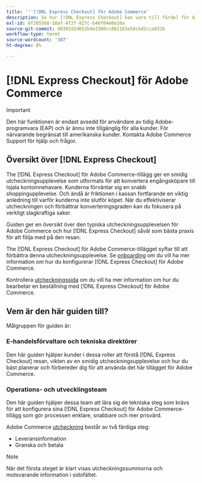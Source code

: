 ```yaml
---
title: '''[!DNL Express Checkout] för Adobe Commerce'
description: Se hur [!DNL Express Checkout] kan vara till fördel för din Adobe Commerce-instans och för hur du kan ta med och konfigurera tillägget.
exl-id: 6f205568-18af-4f2f-827c-b46f04e0a10a
source-git-commit: d8302d2d652b4e2380cc862183e58cbd2cca831b
workflow-type: tm+mt
source-wordcount: '307'
ht-degree: 0%

---
```


# [!DNL Express Checkout] för Adobe Commerce

>[!IMPORTANT]
>
> Den här funktionen är endast avsedd för användare av tidig Adobe-programvara (EAP) och är ännu inte tillgänglig för alla kunder. För närvarande begränsat till amerikanska kunder. Kontakta Adobe Commerce Support för hjälp och frågor.

## Översikt över [!DNL Express Checkout]

The [!DNL Express Checkout] för Adobe Commerce-tillägg ger en smidig utcheckningsupplevelse som utformats för att konvertera engångsköpare till lojala kontoinnehavare. Kunderna förväntar sig en snabb shoppingupplevelse. Och ändå är friktionen i kassan fortfarande en viktig anledning till varför kunderna inte slutför köpet. När du effektiviserar utcheckningen och förbättrar konverteringsgraden kan du fokusera på verkligt slagkraftiga saker.

Guiden ger en översikt över den typiska utcheckningsupplevelsen för Adobe Commerce och hur [!DNL Express Checkout] såväl som bästa praxis för att följa med på den resan.

The [!DNL Express Checkout] för Adobe Commerce-tillägget syftar till att förbättra denna utcheckningsupplevelse. Se [onboarding](../express-checkout/onboarding.md) om du vill ha mer information om hur du konfigurerar [!DNL Express Checkout] för Adobe Commerce.

Kontrollera [utcheckningssida](../express-checkout/checkout-page.md) om du vill ha mer information om hur du bearbetar en beställning med [!DNL Express Checkout] för Adobe Commerce.

## Vem är den här guiden till?

Målgruppen för guiden är:

### E-handelsförvaltare och tekniska direktörer

Den här guiden hjälper kunder i dessa roller att förstå [!DNL Express Checkout] resan, vikten av en smidig utcheckningsupplevelse och hur du bäst planerar och förbereder dig för att använda det här tillägget för Adobe Commerce.

### Operations- och utvecklingsteam

Den här guiden hjälper dessa team att lära sig de tekniska steg som krävs för att konfigurera sina [!DNL Express Checkout] för Adobe Commerce-tillägg som gör processen enklare, snabbare och mer prisvärd.

Adobe Commerce [utcheckning](https://glossary.magento.com/checkout) består av två färdiga steg:

- Leveransinformation
- Granska och betala

>[!NOTE]
>
> När det första steget är klart visas utcheckningssummorna och motsvarande information i sidofältet.
